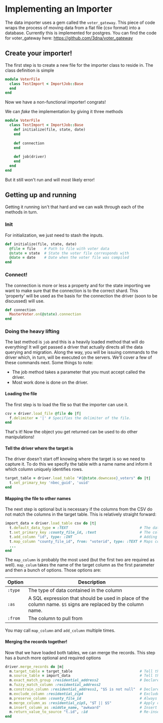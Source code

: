 # Implementing an Importer

The data importer uses a gem called the `voter_gateway`. This piece of code wraps the process of moving data from a flat file (csv format) into a database. Currently this is implemented for postgres. You can find the code for voter_gateway here: https://github.com/3dna/voter_gateway

## Create your importer!

The first step is to create a new file for the importer class to reside in. The class definition is simple

```ruby
module VoterFile
  class TestImport < ImportJob::Base
  end
end
```

Now we have a non-functional importer! congrats!

We can _fake_ the implementation by giving it three methods

```ruby
module VoterFile
  class TestImport < ImportJob::Base
    def initialize(file, state, date)
    end
    
    def connection
    end
    
    def job(driver)
    end
  end
end
```

But it still won't run and will most likely error!

## Getting up and running

Getting it running isn't that hard and we can walk through each of the methods in turn.

### Init

For initialization, we just need to stash the inputs.
```ruby
def initialize(file, state, date)
  @file = file    # Path to file with voter data
  @state = state  # State the voter file corresponds with
  @date = date    # Date when the voter file was compiled
end
```

### Connect!

The connection is more or less a property and for the state importing we want to make sure that the connection is to the correct shard. This 'property' will be used as the basis for the connection the driver (soon to be discussed) will use.

```ruby
def connection
  MasterVoter.on(@state).connection
end
```

### Doing the heavy lifting

The last method is `job` and this is a heavily loaded method that will do everything! It will get passed a driver that actually directs all the data querying and migration. Along the way, you will be issuing commands to the driver which, in turn, will be executed on the servers. We'll cover a few of these commands next. Some things to note:

- The job method takes a parameter that you must accept called the driver.
- Most work done is done on the driver.

#### Loading the file

The first step is to load the file so that the importer can use it.

```ruby
csv = driver.load_file @file do |f|
  f.delimiter = '|' # Specifies the delimiter of the file.
end
```

That's it! Now the object you get returned can be used to do other manipulations!

#### Tell the driver where the target is

The driver doesn't start off knowing where the target is so we need to capture it. To do this we specify the table with a name name and inform it which column uniquely identifies rows.

```ruby
target_table = driver.load_table "#{@state.downcase}_voters" do |t|
  t.set_primary_key 'nbec_guid', 'uuid'
end
```

#### Mapping the file to other names

The next step is optional but is necessary if the columns from the CSV do not match the columns in the target table. This is relatively straight forward:

```ruby
import_data = driver.load_table csv do |t|
  t.default_data_type = :TEXT                                 # The data type to use on a column when not explicit
  t.set_primary_key :county_file_id, :text                    # The column that uniquely identifies a row
  t.add_column "id", type: :INT                               # Adding a column that wasn't there before
  t.map_column "county_file_id", from: "voterid", type: :TEXT # Maps columns
  ...
end
```

The `map_column` is probably the most used (but the first two are required as well). `map_colum` takes the name of the target column as the first parameter and then a bunch of options. Those options are:

| Option | Description |
| --- | --- |
| `:type` | The type of data contained in the column |
| `:as` | A SQL expression that should be used in place of the column name. `$S` signs are replaced by the column name. |
| `:from` | The column to pull from |

You may call `map_column` and `add_column` multiple times.

#### Merging the records together!

Now that we have loaded both tables, we can merge the records. This step has a bunch more optional and required options

```ruby
driver.merge_records do |m|
  m.target_table = target_table                               # Tell the importer where merge into
  m.source_table = import_data                                # Tell the importer where to merge from
  m.exact_match_group :residential_address2                   # Declare how to match on certain columns
  m.fuzzy_match_column :residential_address2
  m.constrain_column :residential_address1, "$S is not null"  # Declare contraints on columns
  m.exclude_column :residential_zip4                          # Exclude columns from source
  m.preserve_column :county_file_id                           # Always move the preserved columns from source to target
  m.merge_column_as :residential_zip5, "$T || $S"             # Apply columns as a SQL expression to resolve merge.
  m.insert_column_as :middle_name, "awkward"                  # Insert a column into target as a SQL expression
  m.return_value_to_source "t.id", :id                        # Re-insert values from target to source
end
```
